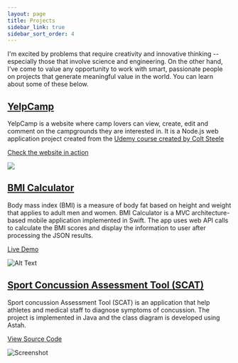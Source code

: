 ```yaml
---
layout: page
title: Projects 
sidebar_link: true
sidebar_sort_order: 4
---
```


I'm excited by problems that require creativity and innovative thinking -- especially those that involve science and engineering. On the other hand, I've come to value any opportunity to work with smart, passionate people on projects that generate meaningful value in the world. You can learn about some of these below.

## <a href="https://xun-zhong-yelpcamp.herokuapp.com/">YelpCamp</a>

YelpCamp is a website where camp lovers can view, create, edit and comment on the campgrounds they are interested in. It is a Node.js web application project created from the <a href="https://www.udemy.com/course/the-web-developer-bootcamp/"> Udemy course created by Colt Steele</a>

<a href="https://xun-zhong-yelpcamp.herokuapp.com/">Check the website in action</a>

<a href="https://xun-zhong-yelpcamp.herokuapp.com/"><img src="https://res.cloudinary.com/peggiexplode/image/upload/v1631739772/YelpCamp/github_img_ukprqp.png"></a>

## <a href="https://github.com/peggiezx/BMI_Calculator">BMI Calculator</a>

Body mass index (BMI) is a measure of body fat based on height and weight that applies to adult men and women. BMI Calculator is a MVC architecture-based mobile application implemented in Swift. The app uses web API calls to calculate the BMI scores and display the information to user after processing the JSON results. 

<a href="https://github.com/peggiezx/BMI_Calculator">Live Demo</a>

![Alt Text](https://j.gifs.com/Og8GOB.gif)

##  <a href="https://github.com/peggiezx/Sport_Concussion_Assessment_System">Sport Concussion Assessment Tool (SCAT) </a>
Sport concussion Assessment Tool (SCAT) is an application that help athletes and medical staff to diagnose symptoms of concussion. The project is implemented in Java and the class diagram is developed using Astah.

<a href="https://github.com/peggiezx/Sport_Concussion_Assessment_System">View Source Code</a>

![Screenshot](https://res.cloudinary.com/peggiexplode/image/upload/v1631907525/YelpCamp/Screen_Shot_2021-09-17_at_3.35.47_PM_t1ircm.png)
